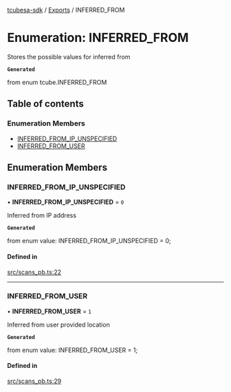 [tcubesa-sdk](../README.md) / [Exports](../modules.md) / INFERRED\_FROM

# Enumeration: INFERRED\_FROM

Stores the possible values for inferred from

**`Generated`**

from enum tcube.INFERRED_FROM

## Table of contents

### Enumeration Members

- [INFERRED\_FROM\_IP\_UNSPECIFIED](INFERRED_FROM.md#inferred_from_ip_unspecified)
- [INFERRED\_FROM\_USER](INFERRED_FROM.md#inferred_from_user)

## Enumeration Members

### INFERRED\_FROM\_IP\_UNSPECIFIED

• **INFERRED\_FROM\_IP\_UNSPECIFIED** = ``0``

Inferred from IP address

**`Generated`**

from enum value: INFERRED_FROM_IP_UNSPECIFIED = 0;

#### Defined in

[src/scans_pb.ts:22](https://github.com/TCUBEAI-TECHNOLOGIES-PRIVATE-LIMITED/ts-sdk/blob/b410bb1/src/scans_pb.ts#L22)

___

### INFERRED\_FROM\_USER

• **INFERRED\_FROM\_USER** = ``1``

Inferred from user provided location

**`Generated`**

from enum value: INFERRED_FROM_USER = 1;

#### Defined in

[src/scans_pb.ts:29](https://github.com/TCUBEAI-TECHNOLOGIES-PRIVATE-LIMITED/ts-sdk/blob/b410bb1/src/scans_pb.ts#L29)
